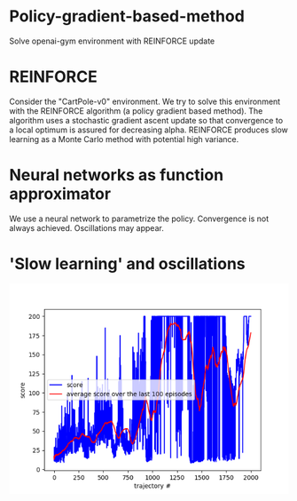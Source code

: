 # Policy-gradient-based-method
Solve openai-gym environment with REINFORCE update

# REINFORCE
Consider the "CartPole-v0" environment. We try to solve this environment with the REINFORCE algorithm (a policy gradient based method).
The algorithm uses a stochastic gradient ascent update so that convergence to a local optimum is assured for decreasing alpha.
REINFORCE produces slow learning as a Monte Carlo method with potential high variance.

# Neural networks as function approximator
We use a neural network to parametrize the policy. Convergence is not always achieved. Oscillations may appear.

# 'Slow learning' and oscillations
![Environment solved](CarPole_Oscillations.png)
